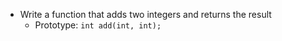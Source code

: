 - Write a function that adds two integers and returns the result
	- Prototype: ```int add(int, int);```
